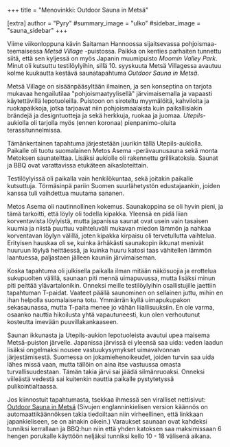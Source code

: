 +++
title = "Menovinkki: Outdoor Sauna in Metsä"

[extra]
author = "Pyry"
#summary_image = "ulko"
#sidebar_image = "sauna_sidebar"
+++

Viime viikonloppuna kävin Saitaman Hannoossa sijaitsevassa pohjoismaa-teemaisessa *Metsä Village* -puistossa. Paikka on kenties parhaiten tunnettu siitä, että sen kyljessä on myös Japanin muumipuisto *Moomin Valley Park*. Minut oli kutsuttu testilöylyihin, sillä 10. syyskuuta Metsä Villagessa avautuu kolme kuukautta kestävä saunatapahtuma *Outdoor Sauna in Metsä*.

<!-- more -->

Metsä Village on sisäänpääsyltään ilmainen, ja sen konseptina on tarjota mukavaa hengailutilaa "pohjoismaatyylisellä" järvimaisemalla ja vapaasti käytettävillä lepotuoleilla. Puistoon on siroteltu myymälöitä, kahviloita ja ruokapaikkoja, jotka tarjoavat niin pohjoismaalaista kuin paikallisiakin brändejä ja designtuotteja ja sekä herkkuja, ruokaa ja juomaa. *Utepils*-aukiolla oli tarjolla myös (ennen koronaa) pienpanimo-oluita terassitunnelmissa.

Tämänkertainen tapahtuma järjestetään juurikin tällä Utepils-aukiolla. Paikalle oli tuotu suomalainen Metos Asema -perävaunusauna sekä monta Metoksen saunatelttaa. Lisäksi aukiolle oli rakennettu grillikatoksia. Saunat ja BBQ ovat varattavissa etukäteen aikasloteittain.

Testilöylyissä oli paikalla vain henkilökuntaa, sekä joitakin paikalle kutsuttuja. Törmäsinpä pariin Suomen suurlähetystön edustajaankin, joiden kanssa tuli vaihdettua muutama sananen.

Metos Asema oli nautinnollinen kokemus. Saunakoppina se oli hyvin pieni, ja tämä tarkoitti, että löyly oli todella kipakka. Yleensä en pidä liian korventavista löylyistä, mutta japanissa saunat ovat usein vain tasaisen kuumia ja niistä puuttuu vaihteluväli mukavan miedon lämmön ja nahkaa korventavan löylyn välillä, joten kipakka kirpaisu oli tervetullutta vaihtelua. Erityisen hauskaa oli se, kuinka ärhäkästi saunakopin ikkunat menivät huuruun löylyä heittäessä, ja kuinka huuru katosi taas vähitellen lämmön laantuessa, paljastaen jälleen kauniin järvimaiseman.

Koska tapahtuma oli julkisella paikalla ilman mitään näkösuojia ja erottelua sukupuolten välillä, saunaan piti mennä uimapuvussa, mutta lisäksi minun piti peittää ylävartalonikin. Onneksi meille testilöylyihin osallistujille jaettiin tapahtuman T-paidat. Vaateet päällä saunominen on sellainen juttu, mihin en ihan helpolla suomalaisena totu. Ymmärrän kyllä uimapukupakon sekasaunassa, mutta T-paita menee jo vähän liiallisuuksiin. En ole varma, osaanko nauttia hikoilusta yhtä vapautuneesti, kun olen verhoutunut kosteutta imevään puuvillakankaaseen.

Saunan ikkunasta ja Utepils-aukion lepotuoleista avautui upea maisema Metsä-puiston järvelle. Japanissa järvissä ei yleensä saa uida: veden laadun lisäksi ongelmaksi nousee vastuukysymykset uimavalvonnan järjestämisestä. Suomessa on   jokamiehenoikeudet, joiden turvin saa uida lähes missä vaan, mutta tällöin on aina itse vastuussa omasta turvallisuudestaan. Tämän takia järvi sai jäädä silmänruoaksi. Onneksi viileästä vedestä sai kuitenkin nauttia paikalle pystytetyssä pulikointialtaassa.

Jos kiinnostuit tapahtumasta, tsekkaa ihmessä sen viralliset nettisivut: [Outdoor Sauna in Metsä](https://metsa-hanno.com/event/16716/) (Sivujen englanninkielisen version käännös on automaattikäännöksen takia tiedoiltaan niin virheellinen, että linkkaan japankieliseen, se on ainakin oikein.) Varaukset saunaan ovat kahdeksi tunniksi kerrallaan ja BBQ:hun niin että yhden katoksen saa maksimissaan 6 hengen porukalle käyttöön neljäksi tunniksi kello 10 - 18 välisenä aikana.